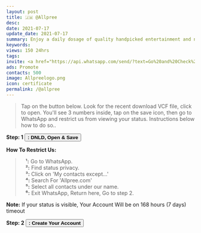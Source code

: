 ```yaml
---
layout: post
title: 🇯🇲 @Allpree 
desc:
date: 2021-07-17
update_date: 2021-07-17
summary: Enjoy a daily dosage of quality handpicked entertainment and news from amazing people all over Jamaica Via your WhatsApp Status
keywords: 
views: 150 24hrs
tags: 
invite: <a href="https://api.whatsapp.com/send/?text=Go%20and%20Check%20This%20Out%0Ahttps://www.watsapp.tv/@allpree%20" class="page-scroll">Invite Friends</a>
ads: Promote
contacts: 500
image: Allpreelogo.png
icon: certificate
permalink: /@allpree
---
```




> Tap on the button below. Look for the recent download VCF file, click to open. You'll see 3 numbers inside, tap on the save icon, then go to WhatsApp and restrict us from viewing your status. Instructions below how to do so..


<b>Step: 1</b> <a href="/saveallpreecontacts.vcf" target="_blank" class="page-scroll"><button class="btn btn-outline btn-xl" id="#signup"><strong><i class="fa fa-android"></i><i class="fa fa-apple"></i> : DNLD, Open & Save</strong></button></a>



<b>How To Restrict Us:</b>
>&nbsp;&nbsp;&nbsp;<b>¹:</b> Go to WhatsApp.<br>
>&nbsp;&nbsp;&nbsp;<b>²:</b> Find status privacy.<br>
>&nbsp;&nbsp;&nbsp;<b>³:</b> Click on 'My contacts except...'<br>
>&nbsp;&nbsp;&nbsp;<b>⁴:</b> Search For 'Allpree.com'<br> 
>&nbsp;&nbsp;&nbsp;<b>⁵:</b> Select all contacts under our name.<br>
>&nbsp;&nbsp;&nbsp;<b>⁶:</b> Exit WhatsApp, Return here, Go to step 2.

<b>Note:</b> If your status is visible, Your Account Will be on 168 hours (7 days) timeout

<b>Step: 2</b> <a href="/jm-signup/" class="page-scroll"><button class="btn btn-outline btn-xl" id="#signup"><strong><i class="fa fa-mobile"></i> <i class="fa fa-address-book-o"></i> : Create Your Account</strong></button></a>
                             
